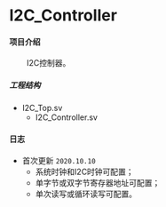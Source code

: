 # I2C_Controller

#### 项目介绍
&#160; &#160; &#160; &#160; I2C控制器。

##### 工程结构

- I2C_Top.sv   
    - I2C_Controller.sv

#### 日志

* 首次更新 `2020.10.10`
    * 系统时钟和I2C时钟可配置；
    * 单字节或双字节寄存器地址可配置；
    * 单次读写或循环读写可配置。
